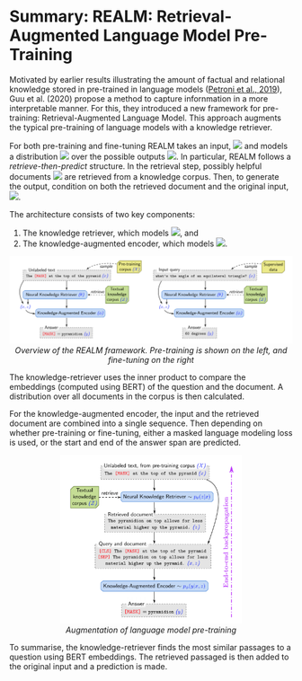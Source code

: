 # Summary: REALM: Retrieval-Augmented Language Model Pre-Training

Motivated by earlier results illustrating the amount of factual and relational knowledge stored in pre-trained in language models ([Petroni et al., 2019](https://www.aclweb.org/anthology/D19-1250/)), Guu et al. (2020) propose a method to capture infornmation in a more interpretable manner. For this, they introduced a new framework for pre-training: Retrieval-Augmented Language Model. This approach augments the typical pre-training of language models with a knowledge retriever.

For both pre-training and fine-tuning REALM takes an input, <img src="https://render.githubusercontent.com/render/math?math=x"> and models a distribution <img src="https://render.githubusercontent.com/render/math?math=p(y | x)"> over the possible outputs <img src="https://render.githubusercontent.com/render/math?math=y">. In particular, REALM follows a *retrieve-then-predict* structure. In the retrieval step, possibly helpful documents <img src="https://render.githubusercontent.com/render/math?math=z"> are retrieved from a knowledge corpus. Then, to generate the output, condition on both the retrieved document and the original input, <img src="https://render.githubusercontent.com/render/math?math=p(y | x, z)">.

The architecture consists of two key components:
1. The knowledge retriever, which models <img src="https://render.githubusercontent.com/render/math?math=p(z | x)">, and
2. The knowledge-augmented encoder, which models <img src="https://render.githubusercontent.com/render/math?math=p(y | x, z)">.

<p align="center">
  <img src="https://github.com/pbmstrk/NLP-Project-Paper-Summaries/blob/master/summaries/REALM%20-%20Retrieval-Augmented%20Language%20Model%20Pre-Training/fig/REALM.png?raw=true"/>
  <br>
  <em>Overview of the REALM framework. Pre-training is shown on the left, and fine-tuning on the right</em>
</p>

The knowledge-retriever uses the inner product to compare the embeddings (computed using BERT) of the question and the document. A distribution over all documents in the corpus is then calculated.

For the knowledge-augmented encoder, the input and the retrieved document are combined into a single sequence. Then depending on whether pre-training or fine-tuning, either a masked language modeling loss is used, or the start and end of the answer span are predicted.

<p align="center">
  <img src="https://github.com/pbmstrk/NLP-Project-Paper-Summaries/blob/master/summaries/REALM%20-%20Retrieval-Augmented%20Language%20Model%20Pre-Training/fig/illustration.png?raw=true" height=300px/>
  <br>
  <em>Augmentation of language model pre-training</em>
</p>

To summarise, the knowledge-retriever finds the most similar passages to a question using BERT embeddings. The retrieved passaged is then added to the original input and a prediction is made.




